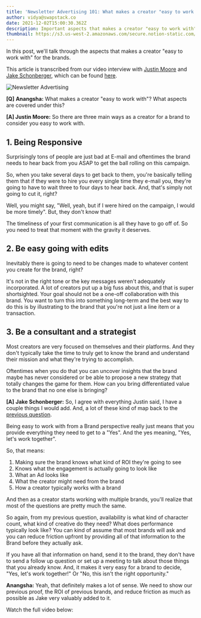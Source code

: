 ```yaml
---
title: 'Newsletter Advertising 101: What makes a creator "easy to work with"?'
author: vidya@swapstack.co
date: 2021-12-02T15:00:30.362Z
description: Important aspects that makes a creator "easy to work with" for the brands.
thumbnail: https://s3.us-west-2.amazonaws.com/secure.notion-static.com/e817ff6b-cdc9-4c6b-9593-fbbd47cedf15/Newsletter_Advertising_101_%281%29.jpg?X-Amz-Algorithm=AWS4-HMAC-SHA256&X-Amz-Content-Sha256=UNSIGNED-PAYLOAD&X-Amz-Credential=AKIAT73L2G45EIPT3X45%2F20211202%2Fus-west-2%2Fs3%2Faws4_request&X-Amz-Date=20211202T150006Z&X-Amz-Expires=86400&X-Amz-Signature=365b1897447c963ef4a7beed30dba14a90ca61d96b7d2d0610075946941cac74&X-Amz-SignedHeaders=host&response-content-disposition=filename%20%3D%22Newsletter%2520Advertising%2520101%2520%281%29.jpg%22&x-id=GetObject
---
```

In this post, we'll talk through the aspects that makes a creator "easy to work with" for the brands.

This article is transcribed from our video interview with [Justin Moore](https://www.youtube.com/c/CreatorWizard) and [Jake Schonberger](https://www.linkedin.com/in/jakeschonberger/), which can be found [here](https://www.youtube.com/watch?v=0L9nYwercfg).

![Newsletter Advertising](newsletter-advertising-101-1-.jpg "Important aspects that makes a creator \\\"easy to work with\\\".")

**\[Q]** **Anangsha:** What makes a creator "easy to work with"? What aspects are covered under this?

**\[A] Justin Moore:** So there are three main ways as a creator for a brand to consider you easy to work with.

## 1. Being Responsive

Surprisingly tons of people are just bad at E-mail and oftentimes the brand needs to hear back from you ASAP to get the ball rolling on this campaign.

So, when you take several days to get back to them, you're basically telling them that if they were to hire you every single time they e-mail you, they're going to have to wait three to four days to hear back. And, that's simply not going to cut it, right?

Well, you might say, "Well, yeah, but if I were hired on the campaign, I would be more timely". But, they don't know that!

The timeliness of your first communication is all they have to go off of. So you need to treat that moment with the gravity it deserves.

## 2. Be easy going with edits

Inevitably there is going to need to be changes made to whatever content you create for the brand, right?

It's not in the right tone or the key messages weren't adequately incorporated. A lot of creators put up a big fuss about this, and that is super shortsighted. Your goal should not be a one-off collaboration with this brand. You want to turn this into something long-term and the best way to do this is by illustrating to the brand that you're not just a line item or a transaction.

## 3. Be a consultant and a strategist

Most creators are very focused on themselves and their platforms. And they don't typically take the time to truly get to know the brand and understand their mission and what they're trying to accomplish.

Oftentimes when you do that you can uncover insights that the brand maybe has never considered or be able to propose a new strategy that totally changes the game for them. How can you bring differentiated value to the brand that no one else is bringing?

**\[A]** **Jake Schonberger:** So, I agree with everything Justin said, I have a couple things I would add. And, a lot of these kind of map back to the [previous question](https://swapstack.co/newsletter-advertising-101-elements-of-a-clever-pitch-to-a-brand/).

Being easy to work with from a Brand perspective really just means that you provide everything they need to get to a "Yes". And the yes meaning, "Yes, let's work together".

So, that means:

1. Making sure the brand knows what kind of ROI they're going to see
2. Knows what the engagement is actually going to look like
3. What an Ad looks like
4. What the creator might need from the brand
5. How a creator typically works with a brand

And then as a creator starts working with multiple brands, you'll realize that most of the questions are pretty much the same.

So again, from my previous question, availability is what kind of character count, what kind of creative do they need? What does performance typically look like? You can kind of assume that most brands will ask and you can reduce friction upfront by providing all of that information to the Brand before they actually ask.

If you have all that information on hand, send it to the brand, they don't have to send a follow up question or set up a meeting to talk about those things that you already know. And, it makes it very easy for a brand to decide, "Yes, let's work together!" Or "No, this isn't the right opportunity."

**Anangsha:** Yeah, that definitely makes a lot of sense. We need to show our previous proof, the ROI of previous brands, and reduce friction as much as possible as Jake very valuably added to it.

Watch the full video below:

<iframe width="560" height="315" src="\\[](https://www.youtube.com/embed/0L9nYwercfg)<https://www.youtube.com/embed/0L9nYwercfg>" title="YouTube video player" frameborder="0" allow="accelerometer; autoplay; clipboard-write; encrypted-media; gyroscope; picture-in-picture" allowfullscreen></iframe>